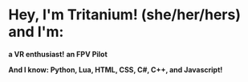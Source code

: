 # Hey, I'm Tritanium! (she/her/hers) and I'm:
**a VR enthusiast!**
**an FPV Pilot**

**And I know: Python, Lua, HTML, CSS, C#, C++, and Javascript!**
